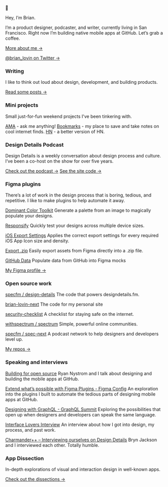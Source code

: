 👾 

Hey, I’m Brian.

I’m a product designer, podcaster, and writer, currently living in San Francisco. Right now I’m building native mobile apps at GitHub. Let’s grab a coffee.

[More about me &rarr;](https://brianlovin.com/about)

[@brian_lovin on Twitter &rarr;](https://twitter.com/brian_lovin)

### Writing
I like to think out loud about design, development, and building products.

[Read some posts &rarr;](https://brianlovin.com/overthought)

### Mini projects
Small just-for-fun weekend projects I've been tinkering with.

[AMA](https://brianlovin.com/ama) - ask me anything!
[Bookmarks](https://brianlovin.com/bookmarks) - my place to save and take notes on cool internet finds.
[HN](https://brianlovin.com/hn) - a better version of HN.

### Design Details Podcast
Design Details is a weekly conversation about design process and culture. I’ve been a co-host on the show for over five years.

[Check out the podcast &rarr;](https://designdetails.fm/episodes)
[See the site code &rarr;](https://github.com/specfm/design-details)

### Figma plugins
There’s a lot of work in the design process that is boring, tedious, and repetitive. I like to make plugins to help automate it away.

[Dominant Color Toolkit](https://www.figma.com/c/plugin/744725347356614754/Dominant-Color-Toolkit-🎨)
Generate a palette from an image to magically populate your designs.

[Responsify](https://www.figma.com/c/plugin/743654854885744527/Responsify-⚡%EF%B8%8F)
Quickly test your designs across multiple device sizes.

[iOS Export Settings](https://www.figma.com/c/plugin/747172434405306948/iOS-Export-Settings)
Applies the correct export settings for every required iOS App Icon size and density.

[Export .zip](https://www.figma.com/c/plugin/747228167548695118/Export-.zip)
Easily export assets from Figma directly into a .zip file.

[GitHub Data](https://github.com/brianlovin/figma-github-data)
Populate data from GitHub into Figma mocks

[My Figma profile &rarr;](https://figma.com/@brian)

### Open source work

[specfm / design-details](https://github.com/specfm/design-details)
The code that powers designdetails.fm.

[brian-lovin-next](https://github.com/brianlovin/brian-lovin-next)
The code for my personal site

[security-checklist](https://github.com/brianlovin/security-checklist)
A checklist for staying safe on the internet.

[withspectrum / spectrum](https://github.com/withspectrum/spectrum)
Simple, powerful online communities.

[specfm / spec-next](https://github.com/specfm/spec-next)
A podcast network to help designers and developers level up.

[My repos &rarr;](https://github.com/brianlovin?tab=repositories)

### Speaking and interviews

[Building for open source](https://www.swiftbysundell.com/podcast/67/)
Ryan Nystrom and I talk about designing and building the mobile apps at GitHub.

[Extend what’s possible with Figma Plugins - Figma Config](https://www.youtube.com/watch?v=SyS3h3kmBnY)
An exploration into the plugins I built to automate the tedious parts of designing mobile apps at GitHub.

[Designing with GraphQL - GraphQL Summit](https://www.youtube.com/watch?v=6MBBTdu8v6E)
Exploring the possibilities that open up when designers and developers can speak the same language.

[Interface Lovers Interview](https://interfacelovers.com/interviews/brian-lovin)
An interview about how I got into design, my process, and past work.

[Charmander++ – Interviewing ourselves on Design Details](https://spec.fm/podcasts/design-details/79352)
Bryn Jackson and I interviewed each other. Totally humble.

### App Dissection
In-depth explorations of visual and interaction design in well-known apps.

[Check out the dissections &rarr;](https://brianlovin.com/design-details)
